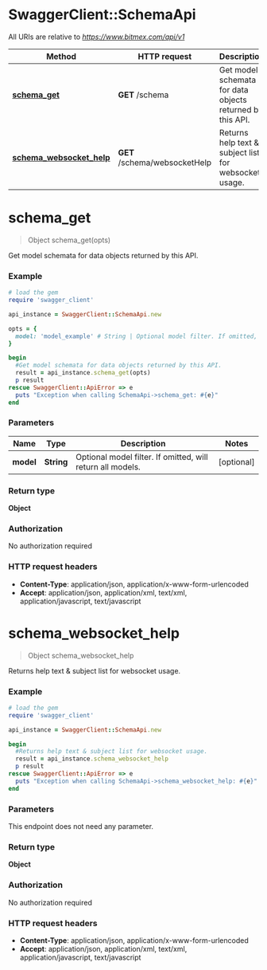 # SwaggerClient::SchemaApi

All URIs are relative to *https://www.bitmex.com/api/v1*

Method | HTTP request | Description
------------- | ------------- | -------------
[**schema_get**](SchemaApi.md#schema_get) | **GET** /schema | Get model schemata for data objects returned by this API.
[**schema_websocket_help**](SchemaApi.md#schema_websocket_help) | **GET** /schema/websocketHelp | Returns help text &amp; subject list for websocket usage.


# **schema_get**
> Object schema_get(opts)

Get model schemata for data objects returned by this API.

### Example
```ruby
# load the gem
require 'swagger_client'

api_instance = SwaggerClient::SchemaApi.new

opts = { 
  model: 'model_example' # String | Optional model filter. If omitted, will return all models.
}

begin
  #Get model schemata for data objects returned by this API.
  result = api_instance.schema_get(opts)
  p result
rescue SwaggerClient::ApiError => e
  puts "Exception when calling SchemaApi->schema_get: #{e}"
end
```

### Parameters

Name | Type | Description  | Notes
------------- | ------------- | ------------- | -------------
 **model** | **String**| Optional model filter. If omitted, will return all models. | [optional] 

### Return type

**Object**

### Authorization

No authorization required

### HTTP request headers

 - **Content-Type**: application/json, application/x-www-form-urlencoded
 - **Accept**: application/json, application/xml, text/xml, application/javascript, text/javascript



# **schema_websocket_help**
> Object schema_websocket_help

Returns help text & subject list for websocket usage.

### Example
```ruby
# load the gem
require 'swagger_client'

api_instance = SwaggerClient::SchemaApi.new

begin
  #Returns help text & subject list for websocket usage.
  result = api_instance.schema_websocket_help
  p result
rescue SwaggerClient::ApiError => e
  puts "Exception when calling SchemaApi->schema_websocket_help: #{e}"
end
```

### Parameters
This endpoint does not need any parameter.

### Return type

**Object**

### Authorization

No authorization required

### HTTP request headers

 - **Content-Type**: application/json, application/x-www-form-urlencoded
 - **Accept**: application/json, application/xml, text/xml, application/javascript, text/javascript



